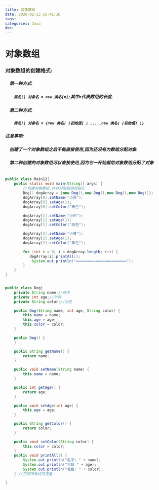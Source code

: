 ```yaml
---
title: 对象数组
date: 2020-02-13 15:41:16
tags:
categories: Java
doc:
---
```


# 对象数组

### 对象数组的创建格式:

##### &emsp;第一种方式:

#####  &emsp;&emsp;`类名[] 对象名 = new 类名[n];`其中`n`代表数组的长度.

##### &emsp;第二种方式:

##### &emsp;&emsp;`类名[] 对象名 = {new 类名( [初始值] ) ,...,new 类名( [初始值] )}`

##### 注意事项:

##### &emsp;创建了一个对象数组之后不能直接使用,因为还没有为数组分配对象.

##### &emsp;第二种创建的对象数组可以直接使用,因为它一开始就给对象数组分配了对象



```java

public class Main12{
    public static void main(String[] args) {
        //创建对象数组,并对对象数组初始化
        Dog[] dogArray = {new Dog(),new Dog(),new Dog(),new Dog()};
        dogArray[0].setName("小黑");
        dogArray[0].setAge(1);
        dogArray[0].setColor("黑色");

        dogArray[1].setName("小白");
        dogArray[1].setAge(1);
        dogArray[1].setColor("白色");

        dogArray[2].setName("小黄");
        dogArray[2].setAge(1);
        dogArray[2].setColor("黄色");

        for (int i = 0; i < dogArray.length; i++) {
           dogArray[i].printAll();
            System.out.println("=======================");
        }
    }
}

```

```java

public class Dog{
    private String name;//姓名
    private int age;//年龄
    private String color;//毛色

    public Dog(String name, int age, String color) {
        this.name = name;
        this.age = age;
        this.color = color;
    }

    public Dog() {
    }

    public String getName() {
        return name;
    }

    public void setName(String name) {
        this.name = name;
    }

    public int getAge() {
        return age;
    }

    public void setAge(int age) {
        this.age = age;
    }

    public String getColor() {
        return color;
    }

    public void setColor(String color) {
        this.color = color;
    }
    public void printAll() {
        System.out.println("名字: " + name);
        System.out.println("年龄 " + age);
        System.out.println("毛色: " + color);
    } //打印所有成员变量

}

```

